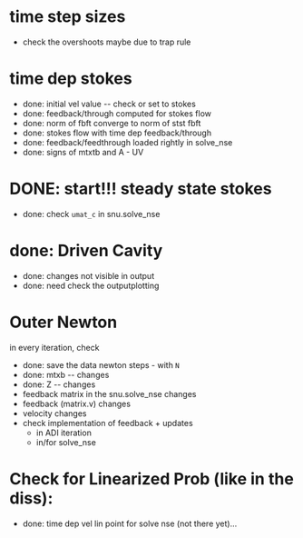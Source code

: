 time step sizes
===============
 * check the overshoots maybe due to trap rule
 
time dep stokes
===============
 * done: initial vel value -- check or set to stokes
 * done: feedback/through computed for stokes flow
 * done: norm of fbft converge to norm of stst fbft
 * done: stokes flow with time dep feedback/through
 * done: feedback/feedthrough loaded rightly in solve_nse
 * done: signs of mtxtb and A - UV

DONE: start!!! steady state stokes
============================
 * done: check `umat_c` in snu.solve_nse

done: Driven Cavity
=============
 * done: changes not visible in output
 * done: need check the outputplotting

Outer Newton
============

in every iteration, check
 * done: save the data newton steps - with `N`
 * done: mtxb -- changes
 * done: Z -- changes
 * feedback matrix in the snu.solve_nse changes
 * feedback (matrix.v) changes
 * velocity changes
 * check implementation of feedback + updates
   * in ADI iteration
   * in/for solve_nse
	
Check for Linearized Prob (like in the diss):
=============================================

 * done: time dep vel lin point for solve nse (not there yet)...
 
